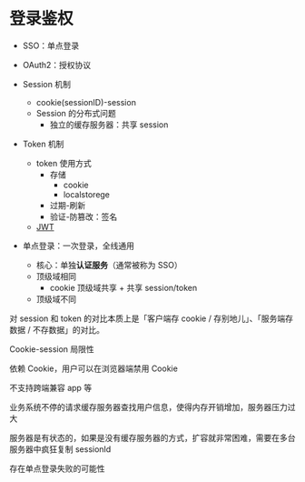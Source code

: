 # 登录鉴权

- SSO：单点登录	
- OAuth2：授权协议

- Session 机制
  - cookie(sessionID)-session
  - Session 的分布式问题
    - 独立的缓存服务器：共享 session
- Token 机制
  - token 使用方式
    - 存储
      - cookie
      - localstorege
    - 过期-刷新
    - 验证-防篡改：签名
  - [JWT](https://jwt.io/)
- 单点登录：一次登录，全线通用
  - 核心：单独**认证服务**（通常被称为 SSO）
  - 顶级域相同
    - cookie 顶级域共享 + 共享 session/token
  - 顶级域不同


对 session 和 token 的对比本质上是「客户端存 cookie / 存别地儿」、「服务端存数据 / 不存数据」的对比。


Cookie-session 局限性

依赖 Cookie，用户可以在浏览器端禁用 Cookie

不支持跨端兼容 app 等

业务系统不停的请求缓存服务器查找用户信息，使得内存开销增加，服务器压力过大

服务器是有状态的，如果是没有缓存服务器的方式，扩容就非常困难，需要在多台服务器中疯狂复制 sessionId

存在单点登录失败的可能性